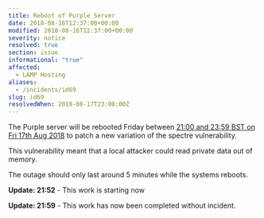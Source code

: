 ```yaml
---
title: Reboot of Purple Server
date: 2018-08-16T12:37:00+00:00
modified: 2018-08-16T12:37:00+00:00
severity: notice
resolved: true
section: issue
informational: "true"
affected:
  - LAMP Hosting
aliases:
  - /incidents/id69
slug: id69
resolvedWhen: 2018-08-17T23:00:00Z
---
```


The Purple server will be rebooted Friday between [21:00 and 23:59 BST on Fri 17th Aug 2018](https://www.timeanddate.com/worldclock/fixedtime.html?iso=20180817T20&ah=3) to patch a new variation of the spectre vulnerability.

This vulnerability meant that a local attacker could read private data out of memory.

The outage should only last around 5 minutes while the systems reboots.

**Update: 21:52** -  This work is starting now

**Update: 21:59** -  This work has now been completed without incident.

